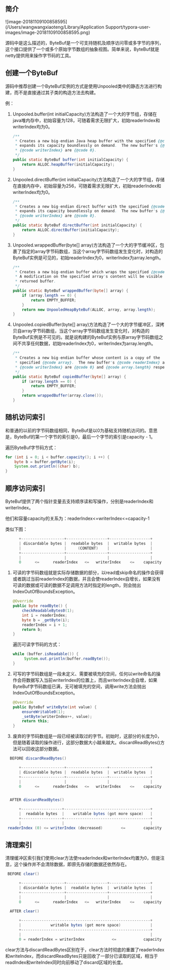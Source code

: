 ## 简介

![image-20181109100858595](/Users/wangwangxiaoteng/Library/Application Support/typora-user-images/image-20181109100858595.png)

源码中是这么描述的，ByteBuf是一个可支持随机及顺序访问零或多字节的序列，这个接口提供了一个或多个原始字节数组的抽象视图。简单来说，ByteBuf就是netty提供用来操作字节码的工具。

## 创建一个ByteBuf

源码中推荐创建一个ByteBuf实例的方式是使用Unpooled类中的静态方法进行构建，而不是直接通过其子类的构造方法去构建。

例：
 
1. Unpooled.buffer(int initialCapacity)方法构造了一个大的字节组，存储在java堆内存中，初始容量为128，可随着需求无限扩大，初始readerIndex和writerIndex均为0。

   ```java
   /**
    * Creates a new big-endian Java heap buffer with the specified {@code capacity}, which
    * expands its capacity boundlessly on demand.  The new buffer's {@code readerIndex} and
    * {@code writerIndex} are {@code 0}.
    */
   public static ByteBuf buffer(int initialCapacity) {
       return ALLOC.heapBuffer(initialCapacity);
   }
   ```

2. Unpooled.directBuffer(int initialCapacity)方法构造了一个大的字节组，存储在直接内存中，初始容量为256，可随着需求无限扩大，初始readerIndex和writerIndex均为0。

   ```java
   /**
    * Creates a new big-endian direct buffer with the specified {@code capacity}, which
    * expands its capacity boundlessly on demand.  The new buffer's {@code readerIndex} and
    * {@code writerIndex} are {@code 0}.
    */
   public static ByteBuf directBuffer(int initialCapacity) {
       return ALLOC.directBuffer(initialCapacity);
   }
   ```

3. Unpooled.wrappedBuffer(byte[] array)方法构造了一个大的字节缓冲区，包裹了指定的array字节码数组，当这个array字节码数组发生变化时，对构造的ByteBuf实例是可见的，初始readerIndex为0，writerIndex为array.length。

   ```java
   /**
    * Creates a new big-endian buffer which wraps the specified {@code array}.
    * A modification on the specified array's content will be visible to the
    * returned buffer.
    */
   public static ByteBuf wrappedBuffer(byte[] array) {
       if (array.length == 0) {
           return EMPTY_BUFFER;
       }
       return new UnpooledHeapByteBuf(ALLOC, array, array.length);
   }
   ```

4. Unpooled.copiedBuffer(byte[] array)方法构造了一个大的字节缓冲区，深拷贝自array字节码数组，当这个array字节码数组发生变化时，对构造的ByteBuf实例是不可见的。就是说构建的ByteBuf实例与原array字节码数组之间不共享任何数据，初始readerIndex为0，writerIndex为array.length。

   ```java
   /**
    * Creates a new big-endian buffer whose content is a copy of the
    * specified {@code array}.  The new buffer's {@code readerIndex} and
    * {@code writerIndex} are {@code 0} and {@code array.length} respectively.
    */
   public static ByteBuf copiedBuffer(byte[] array) {
       if (array.length == 0) {
           return EMPTY_BUFFER;
       }
       return wrappedBuffer(array.clone());
   }
   ```

## 随机访问索引

和普通的以前的字节码数组相同，ByteBuf是以0为基础支持随机访问的。意思是，ByteBuf的第一个字节的索引是0，最后一个字节的索引是capacity - 1。

遍历ByteBuf字节码方式：

```java
for (int i = 0; i < buffer.capacity(); i ++) {
    byte b = buffer.getByte(i);
    System.out.println((char) b);
}
```

## 顺序访问索引

ByteBuf提供了两个指针变量去支持顺序读和写操作，分别是readerIndex和writerIndex。

他们和容量capacity的关系为：readerIndex<=writerIndex<=capacity-1

类似下图：

```java
      +-------------------+------------------+------------------+
      | discardable bytes |  readable bytes  |  writable bytes  |
      |                   |     (CONTENT)    |                  |
      +-------------------+------------------+------------------+
      |                   |                  |                  |
      0      <=      readerIndex   <=   writerIndex    <=    capacity
```

1. 可读的字节码数组就是实际存储数据的部分，以read或skip命名的操作会获得或者跳过当前readerIndex的数据，并且会使readerIndex自增长，如果没有可读的数据或可读的数据不足调用方法时指定的length，则会抛出IndexOutOfBoundsException。

   ```java
   @Override
   public byte readByte() {
       checkReadableBytes0(1);
       int i = readerIndex;
       byte b = _getByte(i);
       readerIndex = i + 1;
       return b;
   }
   ```

   遍历可读字节码的方式：

   ```java
   while (buffer.isReadable()) {
        System.out.println(buffer.readByte());
   }
   ```

2. 可写的字节码数组是一段未定义、需要被填充的空间，任何以write命名的操作会将数据写入当前writerIndex的位置上，而且writerIndex会自增，如果ByteBuf字节码数组已满，无可被填充的空间，调用write方法会抛出IndexOutOfBoundsException。

   ```java
   @Override
   public ByteBuf writeByte(int value) {
       ensureWritable0(1);
       _setByte(writerIndex++, value);
       return this;
   }
   ```

3. 废弃的字节码数组是一段已经被读取过的字节。初始时，这部分的长度为0，但是随着读取的操作进行，这部分数据大小越来越大。discardReadBytes()方法可以回收这部分数据。

```java
  BEFORE discardReadBytes()

      +-------------------+------------------+------------------+
      | discardable bytes |  readable bytes  |  writable bytes  |
      +-------------------+------------------+------------------+
      |                   |                  |                  |
      0      <=      readerIndex   <=   writerIndex    <=    capacity


  AFTER discardReadBytes()

      +------------------+--------------------------------------+
      |  readable bytes  |    writable bytes (got more space)   |
      +------------------+--------------------------------------+
      |                  |                                      |
 readerIndex (0) <= writerIndex (decreased)        <=        capacity
```

## 清理索引

清理缓冲区索引我们使用clear方法使readerIndex和writerIndex均置为0，但是注意，这个操作并不会清除数据，即原先存储的数据还依然存在。

```java
 BEFORE clear()

      +-------------------+------------------+------------------+
      | discardable bytes |  readable bytes  |  writable bytes  |
      +-------------------+------------------+------------------+
      |                   |                  |                  |
      0      <=      readerIndex   <=   writerIndex    <=    capacity

  AFTER clear()
    
      +---------------------------------------------------------+
      |             writable bytes (got more space)             |
      +---------------------------------------------------------+
      |                                                         |
      0 = readerIndex = writerIndex            <=            capacity
```

clear方法与discardReadBytes区别在于，clear方法时彻底的重置了readerIndex和writeIndex，而discardReadBytes只是回收了一部分已读取的区域，相当于readIndex和writeIndex同时向前移动了discard区域的长度。
